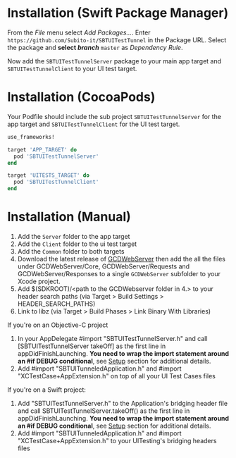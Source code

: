 # Installation (Swift Package Manager)

From the _File_ menu select _Add Packages..._. Enter `https://github.com/Subito-it/SBTUITestTunnel` in the Package URL. Select the package and **select _branch_** `master` as _Dependency Rule_.

Now add the `SBTUITestTunnelServer` package to your main app target and `SBTUITestTunnelClient` to your UI test target.

# Installation (CocoaPods)

Your Podfile should include the sub project `SBTUITestTunnelServer` for the app target and `SBTUITestTunnelClient` for the UI test target.

```ruby
use_frameworks!

target 'APP_TARGET' do
  pod 'SBTUITestTunnelServer'
end

target 'UITESTS_TARGET' do
  pod 'SBTUITestTunnelClient'
end
```

# Installation (Manual)

1. Add the `Server` folder to the app target
2. Add the `Client` folder to the ui test target
3. Add the `Common` folder to both targets
4. Download the latest release of [GCDWebServer](https://github.com/swisspol/GCDWebServer) then add the all the files under GCDWebServer/Core, GCDWebServer/Requests and GCDWebServer/Responses to a single `GCDWebServer` subfolder to your Xcode project.
5. Add $(SDKROOT)/<path to the GCDWebserver folder in 4.> to your header search paths (via Target > Build Settings > HEADER_SEARCH_PATHS)
5. Link to libz (via Target > Build Phases > Link Binary With Libraries)

If you're on an Objective-C project
1. In your AppDelegate #import "SBTUITestTunnelServer.h" and call [SBTUITestTunnelServer takeOff] as the first line in appDidFinishLaunching. **You need to wrap the import statement around an #if DEBUG conditional**, see [Setup](Setup.md) section for additional details.
2. Add #import "SBTUITunneledApplication.h" and #import "XCTestCase+AppExtension.h" on top of all your UI Test Cases files

If you're on a Swift project:
1. Add "SBTUITestTunnelServer.h" to the Application's bridging header file and call SBTUITestTunnelServer.takeOff() as the first line in appDidFinishLaunching. **You need to wrap the import statement around an #if DEBUG conditional**, see [Setup](Setup.md) section for additional details.
2. Add #import "SBTUITunneledApplication.h" and #import "XCTestCase+AppExtension.h" to your UITesting's bridging headers files
